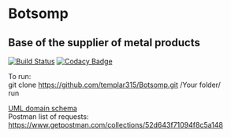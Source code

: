 # Botsomp
## Base of the supplier of metal products

[![Build Status](https://travis-ci.org/templar315/Botsomp.svg?branch=master)](https://travis-ci.org/templar315/Botsomp) [![Codacy Badge](https://api.codacy.com/project/badge/Grade/95657e1f8fff4e33a86937ecbda8cf39)](https://www.codacy.com/app/templar315/Botsomp?utm_source=github.com&amp;utm_medium=referral&amp;utm_content=templar315/Botsomp&amp;utm_campaign=Badge_Grade)

To run:  
git clone https://github.com/templar315/Botsomp.git /Your folder/  
run  

[UML domain schema](https://drive.google.com/file/d/1xMJ2CRDAE44wSHtrMuLWky6xbd5js7tM/view?usp=sharing)  
Postman list of requests: https://www.getpostman.com/collections/52d643f71094f8c5a148
